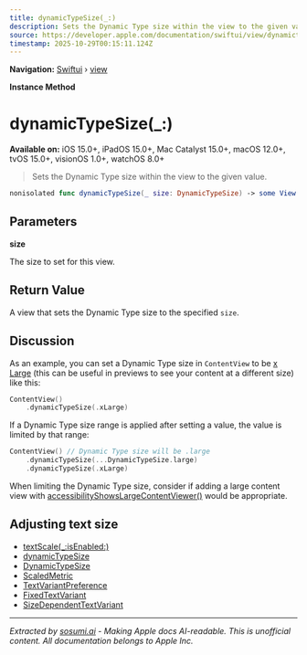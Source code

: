 ```yaml
---
title: dynamicTypeSize(_:)
description: Sets the Dynamic Type size within the view to the given value.
source: https://developer.apple.com/documentation/swiftui/view/dynamictypesize(_:)
timestamp: 2025-10-29T00:15:11.124Z
---
```


**Navigation:** [Swiftui](/documentation/swiftui) › [view](/documentation/swiftui/view)

**Instance Method**

# dynamicTypeSize(_:)

**Available on:** iOS 15.0+, iPadOS 15.0+, Mac Catalyst 15.0+, macOS 12.0+, tvOS 15.0+, visionOS 1.0+, watchOS 8.0+

> Sets the Dynamic Type size within the view to the given value.

```swift
nonisolated func dynamicTypeSize(_ size: DynamicTypeSize) -> some View
```

## Parameters

**size**

The size to set for this view.



## Return Value

A view that sets the Dynamic Type size to the specified `size`.

## Discussion

As an example, you can set a Dynamic Type size in `ContentView` to be [x Large](/documentation/swiftui/dynamictypesize/xlarge) (this can be useful in previews to see your content at a different size) like this:

```swift
ContentView()
    .dynamicTypeSize(.xLarge)
```

If a Dynamic Type size range is applied after setting a value, the value is limited by that range:

```swift
ContentView() // Dynamic Type size will be .large
    .dynamicTypeSize(...DynamicTypeSize.large)
    .dynamicTypeSize(.xLarge)
```

When limiting the Dynamic Type size, consider if adding a large content view with [accessibilityShowsLargeContentViewer()](/documentation/swiftui/view/accessibilityshowslargecontentviewer()) would be appropriate.

## Adjusting text size

- [textScale(_:isEnabled:)](/documentation/swiftui/view/textscale(_:isenabled:))
- [dynamicTypeSize](/documentation/swiftui/environmentvalues/dynamictypesize)
- [DynamicTypeSize](/documentation/swiftui/dynamictypesize)
- [ScaledMetric](/documentation/swiftui/scaledmetric)
- [TextVariantPreference](/documentation/swiftui/textvariantpreference)
- [FixedTextVariant](/documentation/swiftui/fixedtextvariant)
- [SizeDependentTextVariant](/documentation/swiftui/sizedependenttextvariant)

---

*Extracted by [sosumi.ai](https://sosumi.ai) - Making Apple docs AI-readable.*
*This is unofficial content. All documentation belongs to Apple Inc.*
